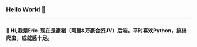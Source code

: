 ### Hello World 👋
***
#### 🌱 Hi,我是Eric. 现在是豪猪（阿里&万豪合资JV）后端。平时喜欢Python，搞搞爬虫，成就感十足。
<!--
**Chou1994/Chou1994** is a ✨ _special_ ✨ repository because its `README.md` (this file) appears on your GitHub profile.

Here are some ideas to get you started:

- 🔭 I’m currently working on ...
- 🌱 I’m currently learning ...
- 👯 I’m looking to collaborate on ...
- 🤔 I’m looking for help with ...
- 💬 Ask me about ...
- 📫 How to reach me: ...
- 😄 Pronouns: ...
- ⚡ Fun fact: ...
-->
